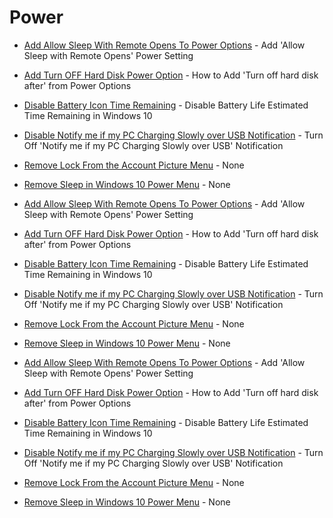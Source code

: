 



# Power



- [Add Allow Sleep With Remote Opens To Power Options](https://github.com/gzachariadis/Windows-10/blob/main/Pre-Install/Registry-Files/Power/Add%20Allow%20Sleep%20With%20Remote%20Opens%20To%20Power%20Options.reg) - Add  'Allow Sleep with Remote Opens' Power Setting
- [Add Turn OFF Hard Disk Power Option](https://github.com/gzachariadis/Windows-10/blob/main/Pre-Install/Registry-Files/Power/Add%20Turn%20OFF%20Hard%20Disk%20Power%20Option.reg) - How to Add 'Turn off hard disk after' from Power Options
- [Disable Battery Icon Time Remaining](https://github.com/gzachariadis/Windows-10/blob/main/Pre-Install/Registry-Files/Power/Disable%20Battery%20Icon%20Time%20Remaining.reg) - Disable Battery Life Estimated Time Remaining in Windows 10
- [Disable Notify me if my PC Charging Slowly over USB Notification](https://github.com/gzachariadis/Windows-10/blob/main/Pre-Install/Registry-Files/Power/Disable%20Notify%20me%20if%20my%20PC%20Charging%20Slowly%20over%20USB%20Notification.reg) - Turn Off 'Notify me if my PC Charging Slowly over USB' Notification
- [Remove Lock From the Account Picture Menu](https://github.com/gzachariadis/Windows-10/blob/main/Pre-Install/Registry-Files/Power/Remove%20Lock%20From%20the%20Account%20Picture%20Menu.reg) - None
- [Remove Sleep in Windows 10 Power Menu](https://github.com/gzachariadis/Windows-10/blob/main/Pre-Install/Registry-Files/Power/Remove%20Sleep%20in%20Windows%2010%20Power%20Menu.reg) - None

- [Add Allow Sleep With Remote Opens To Power Options](https://github.com/gzachariadis/Windows-10/blob/main/Pre-Install/Registry-Files/Power/Add%20Allow%20Sleep%20With%20Remote%20Opens%20To%20Power%20Options.reg) - Add  'Allow Sleep with Remote Opens' Power Setting

- [Add Turn OFF Hard Disk Power Option](https://github.com/gzachariadis/Windows-10/blob/main/Pre-Install/Registry-Files/Power/Add%20Turn%20OFF%20Hard%20Disk%20Power%20Option.reg) - How to Add 'Turn off hard disk after' from Power Options

- [Disable Battery Icon Time Remaining](https://github.com/gzachariadis/Windows-10/blob/main/Pre-Install/Registry-Files/Power/Disable%20Battery%20Icon%20Time%20Remaining.reg) - Disable Battery Life Estimated Time Remaining in Windows 10

- [Disable Notify me if my PC Charging Slowly over USB Notification](https://github.com/gzachariadis/Windows-10/blob/main/Pre-Install/Registry-Files/Power/Disable%20Notify%20me%20if%20my%20PC%20Charging%20Slowly%20over%20USB%20Notification.reg) - Turn Off 'Notify me if my PC Charging Slowly over USB' Notification

- [Remove Lock From the Account Picture Menu](https://github.com/gzachariadis/Windows-10/blob/main/Pre-Install/Registry-Files/Power/Remove%20Lock%20From%20the%20Account%20Picture%20Menu.reg) - None

- [Remove Sleep in Windows 10 Power Menu](https://github.com/gzachariadis/Windows-10/blob/main/Pre-Install/Registry-Files/Power/Remove%20Sleep%20in%20Windows%2010%20Power%20Menu.reg) - None

- [Add Allow Sleep With Remote Opens To Power Options](https://github.com/gzachariadis/Windows-10/blob/main/Pre-Install/Registry-Files/Power/Add%20Allow%20Sleep%20With%20Remote%20Opens%20To%20Power%20Options.reg) - Add  'Allow Sleep with Remote Opens' Power Setting

- [Add Turn OFF Hard Disk Power Option](https://github.com/gzachariadis/Windows-10/blob/main/Pre-Install/Registry-Files/Power/Add%20Turn%20OFF%20Hard%20Disk%20Power%20Option.reg) - How to Add 'Turn off hard disk after' from Power Options

- [Disable Battery Icon Time Remaining](https://github.com/gzachariadis/Windows-10/blob/main/Pre-Install/Registry-Files/Power/Disable%20Battery%20Icon%20Time%20Remaining.reg) - Disable Battery Life Estimated Time Remaining in Windows 10

- [Disable Notify me if my PC Charging Slowly over USB Notification](https://github.com/gzachariadis/Windows-10/blob/main/Pre-Install/Registry-Files/Power/Disable%20Notify%20me%20if%20my%20PC%20Charging%20Slowly%20over%20USB%20Notification.reg) - Turn Off 'Notify me if my PC Charging Slowly over USB' Notification

- [Remove Lock From the Account Picture Menu](https://github.com/gzachariadis/Windows-10/blob/main/Pre-Install/Registry-Files/Power/Remove%20Lock%20From%20the%20Account%20Picture%20Menu.reg) - None

- [Remove Sleep in Windows 10 Power Menu](https://github.com/gzachariadis/Windows-10/blob/main/Pre-Install/Registry-Files/Power/Remove%20Sleep%20in%20Windows%2010%20Power%20Menu.reg) - None